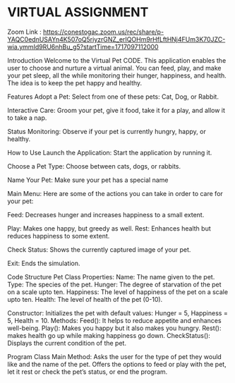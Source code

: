 # VIRTUAL ASSIGNMENT

 Zoom Link : https://conestogac.zoom.us/rec/share/p-YAQC0ednUSAYn4K507oQ5riyzrGNZ_erIQOHm9rHfLftHNj4FUm3K70JZC-wia.ymmId9RU6nhBu_g5?startTime=1717097112000


Introduction 
Welcome to the Virtual Pet CODE. This application enables the user to choose and nurture a virtual animal. You can feed, play, and make your pet sleep, all the while monitoring their hunger, happiness, and health. The idea is to keep the pet happy and healthy. 

Features Adopt a Pet: Select from one of these pets: Cat, Dog, or Rabbit.

Interactive Care: Groom your pet, give it food, take it for a play, and allow it to take a nap. 

Status Monitoring: Observe if your pet is currently hungry, happy, or healthy.

How to Use Launch the Application: Start the application by running it. 

Choose a Pet Type: Choose between cats, dogs, or rabbits.

Name Your Pet: Make sure your pet has a special name

Main Menu: Here are some of the actions you can take in order to care for your pet: 

Feed: Decreases hunger and increases happiness to a small extent.

Play: Makes one happy, but greedy as well. Rest: Enhances health but reduces happiness to some extent. 

Check Status: Shows the currently captured image of your pet. 

Exit: Ends the simulation. 

Code Structure Pet Class Properties: 
Name: The name given to the pet. 
Type: The species of the pet.
Hunger: The degree of starvation of the pet on a scale upto ten. 
Happiness: The level of happiness of the pet on a scale upto ten. 
Health: The level of health of the pet (0-10).

Constructor: Initializes the pet with default values: Hunger = 5, Happiness = 5, Health = 10. 
Methods: Feed(): It helps to reduce appetite and enhances well-being. 
Play(): Makes you happy but it also makes you hungry.
Rest(): makes health go up while making happiness go down. 
CheckStatus(): Displays the current condition of the pet. 

Program Class Main Method: Asks the user for the type of pet they would like and the name of the pet. Offers the options to feed or play with the pet, let it rest or check the pet’s status, or end the program.
